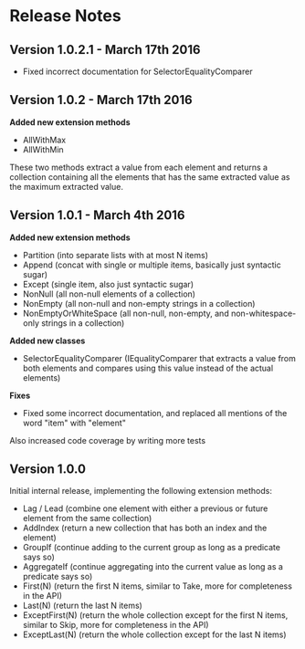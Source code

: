 # Release Notes #

## Version 1.0.2.1 - March 17th 2016 ##

* Fixed incorrect documentation for SelectorEqualityComparer

## Version 1.0.2 - March 17th 2016 ##

**Added new extension methods**

* AllWithMax
* AllWithMin

These two methods extract a value from each element and returns a collection containing all the elements that has the same extracted value as the maximum extracted value.

## Version 1.0.1 - March 4th 2016 ##

**Added new extension methods**

* Partition (into separate lists with at most N items)
* Append (concat with single or multiple items, basically just syntactic sugar)
* Except (single item, also just syntactic sugar)
* NonNull (all non-null elements of a collection)
* NonEmpty (all non-null and non-empty strings in a collection)
* NonEmptyOrWhiteSpace (all non-null, non-empty, and non-whitespace-only strings in a collection)

**Added new classes**

* SelectorEqualityComparer (IEqualityComparer that extracts a value from both elements and compares using this value instead of the actual elements)

**Fixes**

* Fixed some incorrect documentation, and replaced all mentions of the word "item" with "element"

Also increased code coverage by writing more tests

## Version 1.0.0 ##

Initial internal release, implementing the following extension methods:

* Lag / Lead (combine one element with either a previous or future element from the same collection)
* AddIndex (return a new collection that has both an index and the element)
* GroupIf (continue adding to the current group as long as a predicate says so)
* AggregateIf (continue aggregating into the current value as long as a predicate says so)
* First(N) (return the first N items, similar to Take, more for completeness in the API)
* Last(N) (return the last N items)
* ExceptFirst(N) (return the whole collection except for the first N items, similar to Skip, more for completeness in the API)
* ExceptLast(N) (return the whole collection except for the last N items)